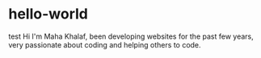 # hello-world
test
Hi I'm Maha Khalaf, been developing websites for the past few years, very passionate about coding and helping others to code.
